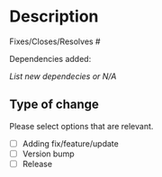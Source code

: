 # Description

Fixes/Closes/Resolves #

Dependencies added:

_List new dependecies or N/A_

## Type of change

Please select options that are relevant.

- [ ] Adding fix/feature/update
- [ ] Version bump
- [ ] Release
